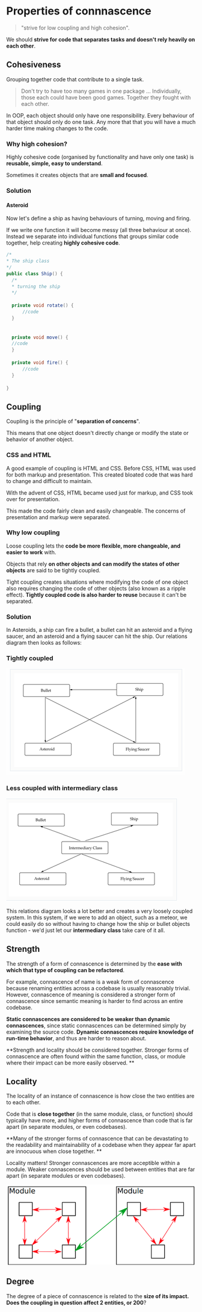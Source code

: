 # Properties of connnascence


> "strive for low coupling and high cohesion". 

We should **strive for code that separates tasks and doesn't rely heavily on each other**.

## Cohesiveness
Grouping together code that contribute to a single task.

> Don't try to have too many games in one package ... Individually, those each could have been good games. Together they fought with each other.

In OOP, each object should only have one responsibility. Every behaviour of that object should only do one task. Any more that that you will have a much harder time making changes to the code.

### Why high cohesion?
Highly cohesive code (organised by functionality and have only one task) is **reusable, simple, easy to understand**.

Sometimes it creates objects that are **small and focused**.

### Solution


#### Asteroid

Now let's define a ship as having behaviours of turning, moving and firing.

If we write one function it will become messy (all three behaviour at once). Instead we separate into individual functions that groups similar code together, help creating **highly cohesive code**.

```java
/*
* The ship class
*/
public class Ship() {
  /*
  * turning the ship
  */

  private void rotate() {
      //code
  }


  private void move() {
  //code
  }

  private void fire() {
      //code
  }

}

```


## Coupling
Coupling is the principle of "**separation of concerns**". 

This means that one object doesn't directly change or modify the state or behavior of another object.

### CSS and HTML
A good example of coupling is HTML and CSS. Before CSS, HTML was used for both markup and presentation. This created bloated code that was hard to change and difficult to maintain. 

With the advent of CSS, HTML became used just for markup, and CSS took over for presentation. 

This made the code fairly clean and easily changeable. The concerns of presentation and markup were separated.


### Why low coupling
Loose coupling lets the **code be more flexible, more changeable, and easier to work** with.

Objects that rely **on other objects and can modify the states of other objects** are said to be tightly coupled. 

Tight coupling creates situations where modifying the code of one object also requires changing the code of other objects (also known as a ripple effect). **Tightly coupled code is also harder to reuse** because it can't be separated.

### Solution

In Asteroids, a ship can fire a bullet, a bullet can hit an asteroid and a flying saucer, and an asteroid and a flying saucer can hit the ship. Our relations diagram then looks as follows:

### Tightly coupled 
![Alt Text](pic1.png) 

### Less coupled with intermediary class
![Alt Text](pic2.png) 

This relations diagram looks a lot better and creates a very loosely coupled system. In this system, if we were to add an object, such as a meteor, we could easily do so without having to change how the ship or bullet objects function - we'd just let our **intermediary class** take care of it all.

## Strength
The strength of a form of connascence is determined by the **ease with which that type of coupling can be refactored**. 

For example, connascence of name is a weak form of connascence because renaming entities across a codebase is usually reasonably trivial. However, connascence of meaning is considered a stronger form of connascence since semantic meaning is harder to find across an entire codebase.

**Static connascences are considered to be weaker than dynamic connascences**, since static connascences can be determined simply by examining the source code. **Dynamic connascences require knowledge of run-time behavior**, and thus are harder to reason about.

**Strength and locality should be considered together. Stronger forms of connascence are often found within the same function, class, or module where their impact can be more easily observed.
**

## Locality

The locality of an instance of connascence is how close the two entities are to each other. 

Code that is **close together** (in the same module, class, or function) should typically have more, and higher forms of connascence than code that is far apart (in separate modules, or even codebases). 

**Many of the stronger forms of connascence that can be devastating to the readability and maintainability of a codebase when they appear far apart are innocuous when close together.
**

Locality matters! Stronger connascences are more acceptible within a module. Weaker connascences should be used between entities that are far apart (in separate modules or even codebases).

![Alt Text](pic3.png) 

## Degree
The degree of a piece of connascence is related to the **size of its impact. Does the coupling in question affect 2 entities, or 200**?
